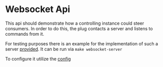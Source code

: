 # Websocket Api

This api should demonstrate how a controlling instance could steer
consumers. In order to do this, the plug contacts a server and listens to commands from it.

For testing purposes there is an example for the implementation of such a server [provided](../../../tools/websocket_server.py). It can be run via ```make websocket-server```

To configure it utilize the [config](../../../tools/websocket_config.py) 

